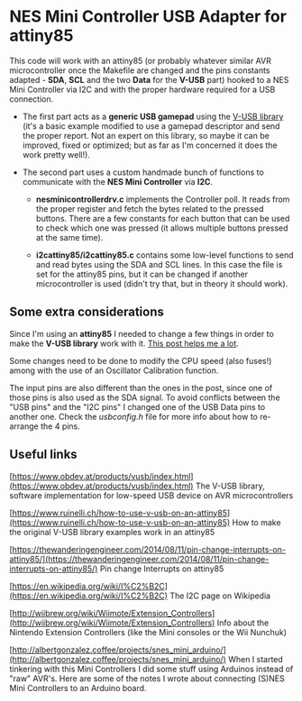 # NES Mini Controller USB Adapter for attiny85

This code will work with an attiny85 (or probably whatever similar AVR microcontroller once the Makefile are changed and the pins constants
adapted - __SDA__, __SCL__ and the two __Data__ for the __V-USB__ part) hooked to a NES Mini Controller via I2C and with the proper hardware
required for a USB connection.

* The first part acts as a __generic USB gamepad__ using the [V-USB library](https://www.obdev.at/products/vusb/index.html) (it's a basic example modified to use
a gamepad descriptor and send the proper report. Not an expert on this library, so maybe it can be improved, fixed or optimized; but as far as I'm concerned
it does the work pretty well!).

* The second part uses a custom handmade bunch of functions to communicate with the __NES Mini Controller__ via __I2C__.

    * __nesminicontrollerdrv.c__ implements the Controller poll. It reads from the proper register and fetch the bytes related to the pressed buttons.
There are a few constants for each button that can be used to check which one was pressed (it allows multiple buttons pressed at the same time).

    * __i2cattiny85/i2cattiny85.c__ contains some low-level functions to send and read bytes using the SDA and SCL lines. In this case the file
is set for the attiny85 pins, but it can be changed if another microcontroller is used (didn't try that, but in theory it should work).

## Some extra considerations

Since I'm using an __attiny85__ I needed to change a few things in order to make the __V-USB library__ work with it.
[This post helps me a lot](https://www.ruinelli.ch/how-to-use-v-usb-on-an-attiny85).

Some changes need to be done to modify the CPU speed (also fuses!) among with the use of an Oscillator Calibration function.

The input pins are also different than the ones in the post, since one of those pins is also used as the SDA signal. To avoid conflicts between the
"USB pins" and the "I2C pins" I changed one of the USB Data pins to another one. Check the _usbconfig.h_ file for more info about how to re-arrange
the 4 pins.

## Useful links
[https://www.obdev.at/products/vusb/index.html](https://www.obdev.at/products/vusb/index.html) The V-USB library, software implementation for low-speed
USB device on AVR microcontrollers

[https://www.ruinelli.ch/how-to-use-v-usb-on-an-attiny85](https://www.ruinelli.ch/how-to-use-v-usb-on-an-attiny85) How to make the original V-USB library
examples work in an attiny85

[https://thewanderingengineer.com/2014/08/11/pin-change-interrupts-on-attiny85/](https://thewanderingengineer.com/2014/08/11/pin-change-interrupts-on-attiny85/)
Pin change Interrupts on attiny85

[https://en.wikipedia.org/wiki/I%C2%B2C](https://en.wikipedia.org/wiki/I%C2%B2C) The I2C page on Wikipedia

[http://wiibrew.org/wiki/Wiimote/Extension_Controllers](http://wiibrew.org/wiki/Wiimote/Extension_Controllers) Info about the Nintendo Extension Controllers (like
the Mini consoles or the Wii Nunchuk)

[http://albertgonzalez.coffee/projects/snes_mini_arduino/](http://albertgonzalez.coffee/projects/snes_mini_arduino/) When I started tinkering with this Mini Controllers
I did some stuff using Arduinos instead of "raw" AVR's. Here are some of the notes I wrote about connecting (S)NES Mini Controllers to an Arduino board.